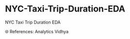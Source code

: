 # NYC-Taxi-Trip-Duration-EDA
NYC Taxi Trip Duration EDA


:globe_with_meridians: References: Analytics Vidhya
